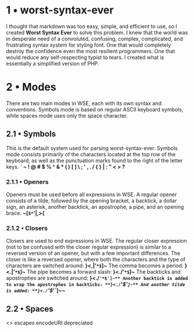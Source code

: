 # 1 • worst-syntax-ever
I thought that markdown was too easy, simple, and efficient to use, so I created **Worst Syntax Ever** to solve this problem. I knew that the world was in desperate need of a convoluted, confusing, complex, complicated, and frustrating syntax system for styling font. One that would completely destroy the confidence even the most resilient programmers. One that would reduce any self-respecting typist to tears. I created what is essentially a simplified version of PHP.

# 2 • Modes
There are two main modes in WSE, each with its own syntax and conventions. Symbols mode is based on regular ASCII keyboard symbols, while spaces mode uses only the space character.

## 2.1 • Symbols
This is the default system used for parsing worst-syntax-ever. Symbols mode consists primarily of the characters located at the top row of the keyboard, as well as the punctuation marks found to the right of the letter keys.
**` ~ ! @ # $ % ^ & * ( )**
**[ ] \ ; ' , . / { } | : " < > ?**

### 2.1.1 • Openers
Openers must be used before all expressions in WSE. A regular opener consists of a tilde, followed by the opening bracket, a backtick, a dollar sign, an asterisk, another backtick, an apostrophe, a pipe, and an opening brace.
**~[`$*`'|,>{**

### 2.1.2 • Closers
Closers are used to end expressions in WSE. The regular closer expression (not to be confused with the closer regular expression) is similar to a reversed version of an opener, but with a few important differences.
The closer is like a reversed opener, where both the characters and the type of characters are switched around:
**}<,|'`*$`]~**
The comma becomes a period:
**}<.|'`*$`]~**
The pipe becomes a forward slash:
**}<./'`*$`]~**
The backticks and apostrophes are switched around:
**}<./`'*$']~**
Another backtick is added to wrap the apostrophes in backticks:
**}<./`'*$'`]~**
And another tilde is added:
**}<./`'$*'`]~~**
## 2.2 • Spaces


<> escapes
encodeURI depreciated
